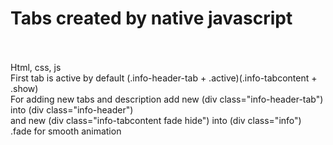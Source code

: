 # Tabs created by native javascript<br><br>
Html, css, js<br>
First tab is active by default (.info-header-tab + .active)(.info-tabcontent + .show)<br>
For adding new tabs and description add new (div class="info-header-tab") into (div class="info-header") <br>
and new (div class="info-tabcontent fade hide") into (div class="info")<br>
.fade for smooth animation
